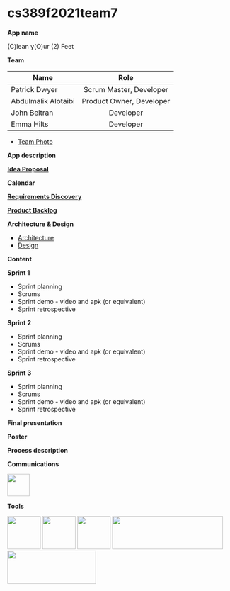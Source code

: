 # cs389f2021team7

**App name**

(C)lean y(O)ur (2) Feet

**Team** 

| Name                 | Role                     |
| -------------------- | :----------------------: |
| Patrick Dwyer        | Scrum Master, Developer  |
| Abdulmalik Alotaibi  | Product Owner, Developer |
| John Beltran         | Developer                |
| Emma Hilts           | Developer                |

* [Team Photo](https://github.com/paceuniversity/cs389f2021team7/blob/main/photo.md)

**App description**

**[Idea Proposal](https://docs.google.com/document/d/1Fk-VKhIbE_qc_xFK_vEKdeaBNxjz769r/edit?usp=sharing&ouid=111998902265795988399&rtpof=true&sd=true)**

**Calendar**

**[Requirements Discovery](https://docs.google.com/document/d/18T_C8F-ND7HQc8OH7iKuktVuRkHn-u6gdu0RY2NBpew/edit?usp=sharing)**

**[Product Backlog](https://docs.google.com/spreadsheets/d/14s1sifmk_y9gL9m4-IOlqNGbfyRbNgXoeC3V9itIMrA/edit?usp=sharing)**

**Architecture & Design**

* [Architecture](https://docs.google.com/document/d/1ON5mc3wFk5jes7PFPl15z0mpJXCWnfUzLndsQEaivrE/edit?usp=sharing)
* [Design](https://docs.google.com/document/d/1_EABZw7gZOf0zY_cn1Of8Eh-SHSsynKDV32ta0a2N98/edit?usp=sharing)

**Content**

**Sprint 1**

* Sprint planning
* Scrums
* Sprint demo - video and apk (or equivalent)
* Sprint retrospective

**Sprint 2**

* Sprint planning
* Scrums
* Sprint demo - video and apk (or equivalent)
* Sprint retrospective

**Sprint 3** 

* Sprint planning
* Scrums
* Sprint demo - video and apk (or equivalent)
* Sprint retrospective

**Final presentation**

**Poster**

**Process description**

**Communications**

[<img src="https://discord.com/assets/3437c10597c1526c3dbd98c737c2bcae.svg" height="50">](https://discord.com "Discord")

**Tools**

[<img src="https://github.githubassets.com/images/modules/logos_page/GitHub-Mark.png" height="75">](https://github.com "GitHub")
[<img src="https://developer.android.com/studio/images/studio-icon-preview.svg" height="75">](https://developer.android.com/studio "Android Studio")
[<img src="https://kstatic.googleusercontent.com/files/f4b4fbcc6119576da7ab3f68270196009fc1b16f1927910842d793c385115593b6dd5fbe9a1e21fe64f3cbbc509c3a02c95ebc9635f76c355282482986f1fe7d" height="75">](https://www.google.com/drive/ "Google Drive")
[<img src="https://data.worldbank.org/assets/images/logo-wb-header-en.svg" height="75" width="250">](https://data.worldbank.org "The World Bank API")
[<img src="https://firebase.google.com/downloads/brand-guidelines/PNG/logo-built_white.png" height="75" width="200">](https://firebase.google.com/ "FireBase API")

